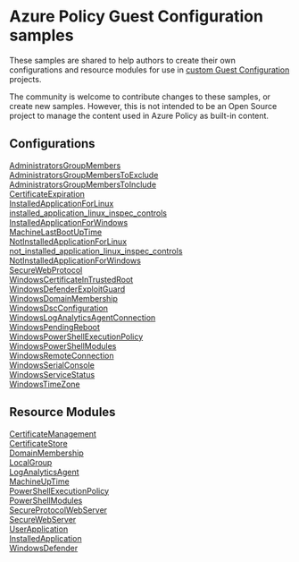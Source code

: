 # Azure Policy Guest Configuration samples

These samples are shared to help authors
to create their own configurations
and resource modules
for use in
[custom Guest Configuration](https://docs.microsoft.com/azure/governance/policy/how-to/guest-configuration-create) projects.

The community is welcome to contribute changes to these samples,
or create new samples.
However, this is not intended to be an Open Source project
to manage the content used in Azure Policy as built-in content.

## Configurations

[AdministratorsGroupMembers](./configurations/AdministratorsGroupMembers/AdministratorsGroupMembers.mof)<br>
[AdministratorsGroupMembersToExclude](./configurations/AdministratorsGroupMembersToExclude/AdministratorsGroupMembersToExclude.mof)<br>
[AdministratorsGroupMembersToInclude](./configurations/AdministratorsGroupMembersToInclude/AdministratorsGroupMembersToInclude.mof)<br>
[CertificateExpiration](./configurations/CertificateExpiration/CertificateExpiration.mof)<br>
[InstalledApplicationForLinux](./configurations/InstalledApplicationForLinux/InstalledApplicationForLinux.mof)<br>
[installed_application_linux_inspec_controls](./configurations/installed_application_linux_inspec_controls/installed_application_linux_inspec_controls.mof)<br>
[InstalledApplicationForWindows](./configurations/InstalledApplicationForWindows/InstalledApplicationForWindows.mof)<br>
[MachineLastBootUpTime](./configurations/MachineLastBootUpTime/MachineLastBootUpTime.mof)<br>
[NotInstalledApplicationForLinux](./configurations/NotInstalledApplicationForLinux/NotInstalledApplicationForLinux.mof)<br>
[not_installed_application_linux_inspec_controls](./configurations/not_installed_application_linux_inspec_controls/not_installed_application_linux_inspec_controls.mof)<br>
[NotInstalledApplicationForWindows](./configurations/NotInstalledApplicationForWindows/NotInstalledApplicationForWindows.mof)<br>
[SecureWebProtocol](./configurations/SecureWebProtocol/SecureWebProtocol.mof)<br>
[WindowsCertificateInTrustedRoot](./configurations/WindowsCertificateInTrustedRoot/WindowsCertificateInTrustedRoot.mof)<br>
[WindowsDefenderExploitGuard](./configurations/WindowsDefenderExploitGuard/WindowsDefenderExploitGuard.mof)<br>
[WindowsDomainMembership](./configurations/WindowsDomainMembership/WindowsDomainMembership.mof)<br>
[WindowsDscConfiguration](./configurations/WindowsDscConfiguration/WindowsDscConfiguration.mof)<br>
[WindowsLogAnalyticsAgentConnection](./configurations/WindowsLogAnalyticsAgentConnection/WindowsLogAnalyticsAgentConnection.mof)<br>
[WindowsPendingReboot](./configurations/WindowsPendingReboot/WindowsPendingReboot.mof)<br>
[WindowsPowerShellExecutionPolicy](./configurations/WindowsPowerShellExecutionPolicy/WindowsPowerShellExecutionPolicy.mof)<br>
[WindowsPowerShellModules](./configurations/WindowsPowerShellModules/WindowsPowerShellModules.mof)<br>
[WindowsRemoteConnection](./configurations/WindowsRemoteConnection/WindowsRemoteConnection.mof)<br>
[WindowsSerialConsole](./configurations/WindowsSerialConsole/WindowsSerialConsole.mof)<br>
[WindowsServiceStatus](./configurations/WindowsServiceStatus/WindowsServiceStatus.mof)<br>
[WindowsTimeZone](./configurations/WindowsTimeZone/WindowsTimeZone.mof)

## Resource Modules

[CertificateManagement](./resource-modules/CertificateManagement/)<br>
[CertificateStore](./resource-modules/CertificateStore/)<br>
[DomainMembership](./resource-modules/DomainMembership/)<br>
[LocalGroup](./resource-modules/LocalGroup/)<br>
[LogAnalyticsAgent](./resource-modules/LogAnalyticsAgent/)<br>
[MachineUpTime](./resource-modules/MachineUpTime/)<br>
[PowerShellExecutionPolicy](./resource-modules/PowerShellExecutionPolicy/)<br>
[PowerShellModules](./resource-modules/PowerShellModules/)<br>
[SecureProtocolWebServer](./resource-modules/SecureProtocolWebServer/)<br>
[SecureWebServer](./resource-modules/SecureWebServer/)<br>
[UserApplication](./resource-modules/UserApplication/)<br>
[InstalledApplication](./resource-modules/InstalledApplication/)<br>
[WindowsDefender](./resource-modules/WindowsDefender/)
